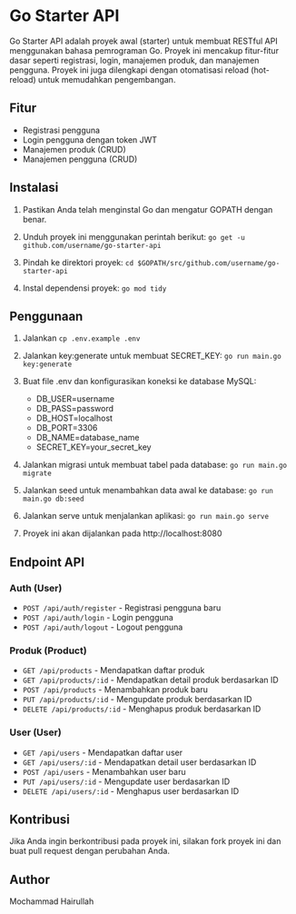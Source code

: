 # Go Starter API

Go Starter API adalah proyek awal (starter) untuk membuat RESTful API menggunakan bahasa pemrograman Go. Proyek ini mencakup fitur-fitur dasar seperti registrasi, login, manajemen produk, dan manajemen pengguna. Proyek ini juga dilengkapi dengan otomatisasi reload (hot-reload) untuk memudahkan pengembangan.

## Fitur

- Registrasi pengguna
- Login pengguna dengan token JWT
- Manajemen produk (CRUD)
- Manajemen pengguna (CRUD)

## Instalasi

1. Pastikan Anda telah menginstal Go dan mengatur GOPATH dengan benar.

2. Unduh proyek ini menggunakan perintah berikut: `go get -u github.com/username/go-starter-api`

3. Pindah ke direktori proyek: `cd $GOPATH/src/github.com/username/go-starter-api`

4. Instal dependensi proyek: `go mod tidy`

## Penggunaan

1. Jalankan `cp .env.example .env`

2. Jalankan key:generate untuk membuat SECRET_KEY: `go run main.go key:generate`

3. Buat file .env dan konfigurasikan koneksi ke database MySQL:
    - DB_USER=username
    - DB_PASS=password
    - DB_HOST=localhost
    - DB_PORT=3306
    - DB_NAME=database_name
    - SECRET_KEY=your_secret_key

4. Jalankan migrasi untuk membuat tabel pada database: `go run main.go migrate`

5. Jalankan seed untuk menambahkan data awal ke database: `go run main.go db:seed`

6. Jalankan serve untuk menjalankan aplikasi: `go run main.go serve`

7. Proyek ini akan dijalankan pada http://localhost:8080

## Endpoint API

### Auth (User)

- `POST /api/auth/register` - Registrasi pengguna baru
- `POST /api/auth/login` - Login pengguna
- `POST /api/auth/logout` - Logout pengguna

### Produk (Product)

- `GET /api/products` - Mendapatkan daftar produk
- `GET /api/products/:id` - Mendapatkan detail produk berdasarkan ID
- `POST /api/products` - Menambahkan produk baru
- `PUT /api/products/:id` - Mengupdate produk berdasarkan ID
- `DELETE /api/products/:id` - Menghapus produk berdasarkan ID

### User (User)

- `GET /api/users` - Mendapatkan daftar user
- `GET /api/users/:id` - Mendapatkan detail user berdasarkan ID
- `POST /api/users` - Menambahkan user baru
- `PUT /api/users/:id` - Mengupdate user berdasarkan ID
- `DELETE /api/users/:id` - Menghapus user berdasarkan ID

## Kontribusi

Jika Anda ingin berkontribusi pada proyek ini, silakan fork proyek ini dan buat pull request dengan perubahan Anda.

## Author

Mochammad Hairullah

<!-- Proyek ini dilisensikan di bawah [MIT License](LICENSE). -->

